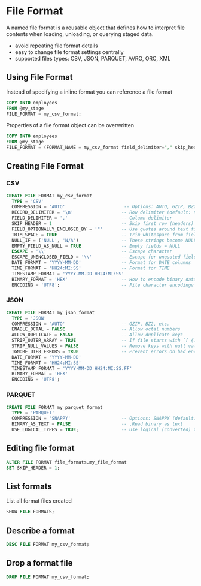 # File Format

A named file format is a reusable object that defines how to interpret file contents when loading, unloading, or querying staged data.

- avoid repeating file format details
- easy to change file format settings centrally
- supported files types: CSV, JSON, PARQUET, AVRO, ORC, XML

## Using File Format

Instead of specifying a inline format you can reference a file format

```sql
COPY INTO employees
FROM @my_stage
FILE_FORMAT = my_csv_format;
```

Properties of a file format object can be overwritten

```sql
COPY INTO employees
FROM @my_stage
FILE_FORMAT = (FORMAT_NAME = my_csv_format field_delimiter="," skip_header=105_);
```

## Creating File Format

### CSV

```sql
CREATE FILE FORMAT my_csv_format
  TYPE = 'CSV'
  COMPRESSION = 'AUTO'                      -- Options: AUTO, GZIP, BZ2, etc.
  RECORD_DELIMITER = '\n'                  -- Row delimiter (default: newline)
  FIELD_DELIMITER = ','                    -- Column delimiter
  SKIP_HEADER = 1                          -- Skip first row (headers)
  FIELD_OPTIONALLY_ENCLOSED_BY = '"'       -- Use quotes around text fields
  TRIM_SPACE = TRUE                        -- Trim whitespace from fields
  NULL_IF = ('NULL', 'N/A')                -- These strings become NULL
  EMPTY_FIELD_AS_NULL = TRUE               -- Empty fields = NULL
  ESCAPE = '\\'                            -- Escape character
  ESCAPE_UNENCLOSED_FIELD = '\\'           -- Escape for unquoted fields
  DATE_FORMAT = 'YYYY-MM-DD'               -- Format for DATE columns
  TIME_FORMAT = 'HH24:MI:SS'               -- Format for TIME
  TIMESTAMP_FORMAT = 'YYYY-MM-DD HH24:MI:SS'
  BINARY_FORMAT = 'HEX'                    -- How to encode binary data
  ENCODING = 'UTF8';                       -- File character encodingv
```

### JSON

```sql
CREATE FILE FORMAT my_json_format
  TYPE = 'JSON'
  COMPRESSION = 'AUTO'                     -- GZIP, BZ2, etc.
  ENABLE_OCTAL = FALSE                     -- Allow octal numbers
  ALLOW_DUPLICATE = FALSE                  -- Allow duplicate keys
  STRIP_OUTER_ARRAY = TRUE                 -- If file starts with `[ {...}, {...} ]`
  STRIP_NULL_VALUES = FALSE                -- Remove keys with null values
  IGNORE_UTF8_ERRORS = TRUE                -- Prevent errors on bad encoding
  DATE_FORMAT = 'YYYY-MM-DD'
  TIME_FORMAT = 'HH24:MI:SS'
  TIMESTAMP_FORMAT = 'YYYY-MM-DD HH24:MI:SS.FF'
  BINARY_FORMAT = 'HEX'
  ENCODING = 'UTF8';
```

### PARQUET

```sql
CREATE FILE FORMAT my_parquet_format
  TYPE = 'PARQUET'
  COMPRESSION = 'SNAPPY'                   -- Options: SNAPPY (default), NONE
  BINARY_AS_TEXT = FALSE                   -- ,Read binary as text
  USE_LOGICAL_TYPES = TRUE;                -- Use logical (converted) types
```

## Editing file format

```sql
ALTER FILE FORMAT file_formats.my_file_format
SET SKIP_HEADER = 1;
```

## List formats

List all format files created

```sql
SHOW FILE FORMATS;
```

## Describe a format

```sql
DESC FILE FORMAT my_csv_format;
```

## Drop a format file

```sql
DROP FILE FORMAT my_csv_format;
```
